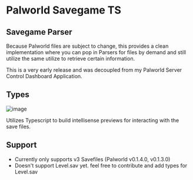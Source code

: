 # Palworld Savegame TS

## Savegame Parser
Because Palworld files are subject to change, this provides a clean implementation where you can pop in Parsers for files by demand and still utilize the same utilize to retrieve certain information.

This is a very early release and was decoupled from my Palworld Server Control Dashboard Application.

## Types
![image](https://github.com/rbarisic-lme/palworld-savegame-ts/assets/54026388/5fbbe724-0f55-4949-9eca-c8b28869c37e)

Utilizes Typescript to build intellisense previews for interacting with the save files.

## Support
- Currently only supports v3 Savefiles (Palworld v0.1.4.0, v0.1.3.0)
- Doesn't support Level.sav yet. feel free to contribute and add types for Level.sav
